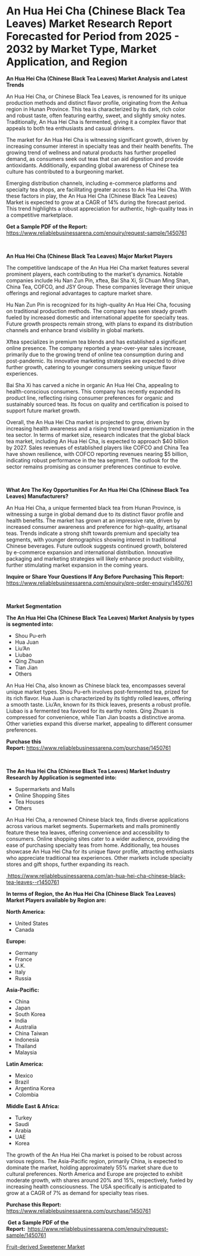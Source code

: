 <p><h1>An Hua Hei Cha (Chinese Black Tea Leaves) Market Research Report Forecasted for Period from 2025 -  2032 by Market Type, Market Application, and Region</h1></p><p><strong>An Hua Hei Cha (Chinese Black Tea Leaves) Market Analysis and Latest Trends</strong></p>
<p><p>An Hua Hei Cha, or Chinese Black Tea Leaves, is renowned for its unique production methods and distinct flavor profile, originating from the Anhua region in Hunan Province. This tea is characterized by its dark, rich color and robust taste, often featuring earthy, sweet, and slightly smoky notes. Traditionally, An Hua Hei Cha is fermented, giving it a complex flavor that appeals to both tea enthusiasts and casual drinkers.</p><p>The market for An Hua Hei Cha is witnessing significant growth, driven by increasing consumer interest in specialty teas and their health benefits. The growing trend of wellness and natural products has further propelled demand, as consumers seek out teas that can aid digestion and provide antioxidants. Additionally, expanding global awareness of Chinese tea culture has contributed to a burgeoning market.</p><p>Emerging distribution channels, including e-commerce platforms and specialty tea shops, are facilitating greater access to An Hua Hei Cha. With these factors in play, the An Hua Hei Cha (Chinese Black Tea Leaves) Market is expected to grow at a CAGR of 14% during the forecast period. This trend highlights a robust appreciation for authentic, high-quality teas in a competitive marketplace.</p></p>
<p><strong>Get a Sample PDF of the Report:&nbsp;</strong> <a href="https://www.reliablebusinessarena.com/enquiry/request-sample/1450761?utm_campaign=2258&utm_medium=2&utm_source=Github&utm_content=ia&utm_term=15022025&utm_id=an-hua-hei-cha-chinese-black-tea-leaves">https://www.reliablebusinessarena.com/enquiry/request-sample/1450761</a></p>
<p>&nbsp;</p>
<p><strong>An Hua Hei Cha (Chinese Black Tea Leaves) Major Market Players</strong></p>
<p><p>The competitive landscape of the An Hua Hei Cha market features several prominent players, each contributing to the market's dynamics. Notable companies include Hu Nan Zun Pin, xftea, Bai Sha Xi, Si Chuan Ming Shan, China Tea, COFCO, and JSY Group. These companies leverage their unique offerings and regional advantages to capture market share.</p><p>Hu Nan Zun Pin is recognized for its high-quality An Hua Hei Cha, focusing on traditional production methods. The company has seen steady growth fueled by increased domestic and international appetite for specialty teas. Future growth prospects remain strong, with plans to expand its distribution channels and enhance brand visibility in global markets.</p><p>Xftea specializes in premium tea blends and has established a significant online presence. The company reported a year-over-year sales increase, primarily due to the growing trend of online tea consumption during and post-pandemic. Its innovative marketing strategies are expected to drive further growth, catering to younger consumers seeking unique flavor experiences.</p><p>Bai Sha Xi has carved a niche in organic An Hua Hei Cha, appealing to health-conscious consumers. This company has recently expanded its product line, reflecting rising consumer preferences for organic and sustainably sourced teas. Its focus on quality and certification is poised to support future market growth.</p><p>Overall, the An Hua Hei Cha market is projected to grow, driven by increasing health awareness and a rising trend toward premiumization in the tea sector. In terms of market size, research indicates that the global black tea market, including An Hua Hei Cha, is expected to approach $40 billion by 2027. Sales revenues of established players like COFCO and China Tea have shown resilience, with COFCO reporting revenues nearing $5 billion, indicating robust performance in the tea segment. The outlook for the sector remains promising as consumer preferences continue to evolve.</p></p>
<p>&nbsp;</p>
<p><strong>What Are The Key Opportunities For An Hua Hei Cha (Chinese Black Tea Leaves) Manufacturers?</strong></p>
<p><p>An Hua Hei Cha, a unique fermented black tea from Hunan Province, is witnessing a surge in global demand due to its distinct flavor profile and health benefits. The market has grown at an impressive rate, driven by increased consumer awareness and preference for high-quality, artisanal teas. Trends indicate a strong shift towards premium and specialty tea segments, with younger demographics showing interest in traditional Chinese beverages. Future outlook suggests continued growth, bolstered by e-commerce expansion and international distribution. Innovative packaging and marketing strategies will likely enhance product visibility, further stimulating market expansion in the coming years.</p></p>
<p><strong>Inquire or Share Your Questions If Any Before Purchasing This Report:</strong> <a href="https://www.reliablebusinessarena.com/enquiry/pre-order-enquiry/1450761?utm_campaign=2258&utm_medium=2&utm_source=Github&utm_content=ia&utm_term=15022025&utm_id=an-hua-hei-cha-chinese-black-tea-leaves">https://www.reliablebusinessarena.com/enquiry/pre-order-enquiry/1450761</a></p>
<p>&nbsp;</p>
<p><strong>Market Segmentation</strong></p>
<p><strong>The An Hua Hei Cha (Chinese Black Tea Leaves) Market Analysis by types is segmented into:</strong></p>
<p><ul><li>Shou Pu-erh</li><li>Hua Juan</li><li>Liu’An</li><li>Liubao</li><li>Qing Zhuan</li><li>Tian Jian</li><li>Others</li></ul></p>
<p><p>An Hua Hei Cha, also known as Chinese black tea, encompasses several unique market types. Shou Pu-erh involves post-fermented tea, prized for its rich flavor. Hua Juan is characterized by its tightly rolled leaves, offering a smooth taste. Liu’An, known for its thick leaves, presents a robust profile. Liubao is a fermented tea favored for its earthy notes. Qing Zhuan is compressed for convenience, while Tian Jian boasts a distinctive aroma. Other varieties expand this diverse market, appealing to different consumer preferences.</p></p>
<p><strong>Purchase this Report:&nbsp;</strong><a href="https://www.reliablebusinessarena.com/purchase/1450761?utm_campaign=2258&utm_medium=2&utm_source=Github&utm_content=ia&utm_term=15022025&utm_id=an-hua-hei-cha-chinese-black-tea-leaves">https://www.reliablebusinessarena.com/purchase/1450761</a></p>
<p>&nbsp;</p>
<p><strong>The An Hua Hei Cha (Chinese Black Tea Leaves) Market Industry Research by Application is segmented into:</strong></p>
<p><ul><li>Supermarkets and Malls</li><li>Online Shopping Sites</li><li>Tea Houses</li><li>Others</li></ul></p>
<p><p>An Hua Hei Cha, a renowned Chinese black tea, finds diverse applications across various market segments. Supermarkets and malls prominently feature these tea leaves, offering convenience and accessibility to consumers. Online shopping sites cater to a wider audience, providing the ease of purchasing specialty teas from home. Additionally, tea houses showcase An Hua Hei Cha for its unique flavor profile, attracting enthusiasts who appreciate traditional tea experiences. Other markets include specialty stores and gift shops, further expanding its reach.</p></p>
<p><a href="https://www.reliablebusinessarena.com/an-hua-hei-cha-chinese-black-tea-leaves--r1450761?utm_campaign=2258&utm_medium=2&utm_source=Github&utm_content=ia&utm_term=15022025&utm_id=an-hua-hei-cha-chinese-black-tea-leaves">&nbsp;https://www.reliablebusinessarena.com/an-hua-hei-cha-chinese-black-tea-leaves--r1450761</a></p>
<p><strong>In terms of Region, the An Hua Hei Cha (Chinese Black Tea Leaves) Market Players available by Region are:</strong></p>
<p>
    <p> <strong> North America: </strong>
        <ul>
            <li>United States</li>
            <li>Canada</li>
        </ul>
        </p> 
    <p> <strong> Europe: </strong>
        <ul>
            <li>Germany</li>
            <li>France</li>
            <li>U.K.</li>
            <li>Italy</li>
            <li>Russia</li>
        </ul>
        </p> 
    <p> <strong> Asia-Pacific: </strong>
        <ul>
            <li>China</li>
            <li>Japan</li>
            <li>South Korea</li>
            <li>India</li>
            <li>Australia</li>
            <li>China Taiwan</li>
            <li>Indonesia</li>
            <li>Thailand</li>
            <li>Malaysia</li>
        </ul>
        </p> 
    <p> <strong> Latin America: </strong>
        <ul>
            <li>Mexico</li>
            <li>Brazil</li>
            <li>Argentina Korea</li>
            <li>Colombia</li>
        </ul>
        </p> 
    <p> <strong> Middle East & Africa: </strong>
        <ul>
            <li>Turkey</li>
            <li>Saudi</li>
            <li>Arabia</li>
            <li>UAE</li>
            <li>Korea</li>
        </ul>
    </p>
    </p>
<p><p>The growth of the An Hua Hei Cha market is poised to be robust across various regions. The Asia-Pacific region, primarily China, is expected to dominate the market, holding approximately 55% market share due to cultural preferences. North America and Europe are projected to exhibit moderate growth, with shares around 20% and 15%, respectively, fueled by increasing health consciousness. The USA specifically is anticipated to grow at a CAGR of 7% as demand for specialty teas rises.</p></p>
<p><strong>Purchase this Report: </strong><a href="https://www.reliablebusinessarena.com/purchase/1450761?utm_campaign=2258&utm_medium=2&utm_source=Github&utm_content=ia&utm_term=15022025&utm_id=an-hua-hei-cha-chinese-black-tea-leaves">https://www.reliablebusinessarena.com/purchase/1450761</a></p>
<p>&nbsp;<strong>Get a Sample PDF of the Report:&nbsp;&nbsp;</strong><a href="https://www.reliablebusinessarena.com/enquiry/request-sample/1450761?utm_campaign=2258&utm_medium=2&utm_source=Github&utm_content=ia&utm_term=15022025&utm_id=an-hua-hei-cha-chinese-black-tea-leaves">https://www.reliablebusinessarena.com/enquiry/request-sample/1450761</a></p>
<p><strong></strong></p>
<p><p><a href="https://github.com/ilonaenterline65/Market-Research-Report-List-1/blob/main/fruit-derived-sweetener-market.md?utm_campaign=2258&utm_medium=2&utm_source=Github&utm_content=ia&utm_term=15022025&utm_id=an-hua-hei-cha-chinese-black-tea-leaves">Fruit-derived Sweetener Market</a></p></p>